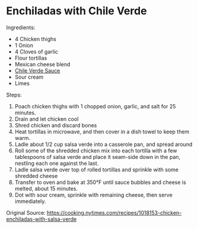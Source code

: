 # Enchiladas with Chile Verde

Ingredients:
* 4 Chicken thighs
* 1 Onion
* 4 Cloves of garlic
* Flour tortillas
* Mexican cheese blend
* [Chile Verde Sauce](pork-chile-verde.md)
* Sour cream
* Limes

Steps:
1. Poach chicken thighs with 1 chopped onion, garlic, and salt for 25 minutes.
1. Drain and let chicken cool
1. Shred chicken and discard bones
1. Heat tortillas in microwave, and then cover in a dish towel to keep them warm.
1. Ladle about 1/2 cup salsa verde into a casserole pan, and spread around
1. Roll some of the shredded chicken mix into each tortilla with a few tablespoons of salsa verde and place it seam-side down in the pan, nestling each one against the last. 
1. Ladle salsa verde over top of rolled tortillas and sprinkle with some shredded cheese
1. Transfer to oven and bake at 350°F until sauce bubbles and cheese is melted, about 15 minutes.
1. Dot with sour cream, sprinkle with remaining cheese, then serve immediately.


Original Source: https://cooking.nytimes.com/recipes/1018153-chicken-enchiladas-with-salsa-verde
